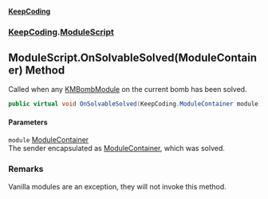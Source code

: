 #### [KeepCoding](index.md 'index')
### [KeepCoding](KeepCoding.md 'KeepCoding').[ModuleScript](ModuleScript.md 'KeepCoding.ModuleScript')
## ModuleScript.OnSolvableSolved(ModuleContainer) Method
Called when any [KMBombModule](https://docs.microsoft.com/en-us/dotnet/api/KMBombModule 'KMBombModule') on the current bomb has been solved.  
```csharp
public virtual void OnSolvableSolved(KeepCoding.ModuleContainer module);
```
#### Parameters
<a name='KeepCoding.ModuleScript.OnSolvableSolved(KeepCoding.ModuleContainer).module'></a>
`module` [ModuleContainer](ModuleContainer.md 'KeepCoding.ModuleContainer')  
The sender encapsulated as [ModuleContainer](ModuleContainer.md 'KeepCoding.ModuleContainer'), which was solved.
  
### Remarks
Vanilla modules are an exception, they will not invoke this method.  
